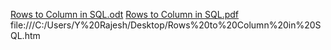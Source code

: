 [Rows to Column in SQL.odt](https://github.com/RajeshYaramadi/My-Learnings/files/11265891/Rows.to.Column.in.SQL.odt)
[Rows to Column in SQL.pdf](https://github.com/RajeshYaramadi/My-Learnings/files/11265842/Rows.to.Column.in.SQL.pdf)
file:///C:/Users/Y%20Rajesh/Desktop/Rows%20to%20Column%20in%20SQL.htm
